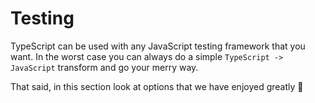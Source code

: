 # Testing

TypeScript can be used with any JavaScript testing framework that you want. In the worst case you can always do a simple `TypeScript -> JavaScript` transform and go your merry way.

That said, in this section look at options that we have enjoyed greatly 🌹

